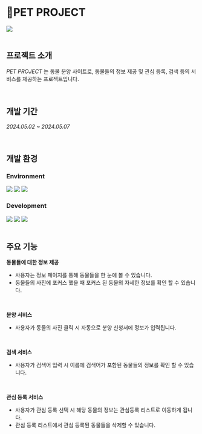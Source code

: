 # 🐶PET PROJECT
<div>
  <img src="https://github.com/user-attachments/assets/36c417df-9513-48c3-b804-5b0735dfc5bc">
</div>

<br>

## 프로젝트 소개
*PET PROJECT* 는 동물 분양 사이트로, 동물들의 정보 제공 및 관심 등록, 검색 등의 서비스를 제공하는 프로젝트입니다.

<br>

## 개발 기간
*2024.05.02 ~ 2024.05.07*

<br>

## 개발 환경
### Environment

<div>
<img src="https://img.shields.io/badge/Visual Studio Code-007ACC?style=flat&logoColor=white"/>
<img src="https://img.shields.io/badge/Git-F05032?style=flat&logo=git&logoColor=white"/>
<img src="https://img.shields.io/badge/GitHub-181717?style=flat&logo=github&logoColor=white"/>
</div>

### Development

<div>
<img src="https://img.shields.io/badge/HTML-E34F26?style=flat&logo=html5&logoColor=white"/>
<img src="https://img.shields.io/badge/CSS-1572B6?style=flat&logo=css3&logoColor=white"/>
<img src="https://img.shields.io/badge/JavaScript-F7DF1E?style=flat&logo=javascript&logoColor=white"/>
</div>

<br>

## 주요 기능
**동물들에 대한 정보 제공**
- 사용자는 정보 페이지를 통해 동물들을 한 눈에 볼 수 있습니다.
- 동물들의 사진에 포커스 했을 때 포커스 된 동물의 자세한 정보를 확인 할 수 있습니다.

<br>
  
**분양 서비스**
- 사용자가 동물의 사진 클릭 시 자동으로 분양 신청서에 정보가 입력됩니다.

<br>

**검색 서비스**
- 사용자가 검색어 입력 시 이름에 검색어가 포함된 동물들의 정보를 확인 할 수 있습니다.

<br>

**관심 등록 서비스**
- 사용자가 관심 등록 선택 시 해당 동물의 정보는 관심등록 리스트로 이동하게 됩니다.
- 관심 등록 리스트에서 관심 등록된 동물들을 삭제할 수 있습니다.

<br>


